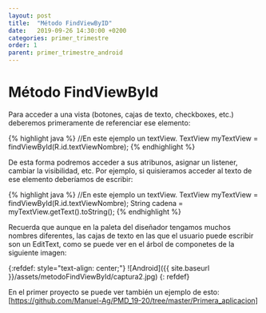 ```yaml
---
layout: post
title:  "Método FindViewByID"
date:   2019-09-26 14:30:00 +0200
categories: primer_trimestre
order: 1
parent: primer_trimestre_android
---
```


# Método FindViewById

Para acceder a una vista (botones, cajas de texto, checkboxes, etc.) deberemos primeramente de referenciar ese elemento:

{% highlight java %}
//En este ejemplo un textView.
TextView myTextView = findViewById(R.id.textViewNombre);
{% endhighlight %}

De esta forma podremos acceder a sus atribunos, asignar un listener, cambiar la visibilidad, etc. Por ejemplo, si quisieramos acceder al texto de ese elemento deberíamos de escribir:

{% highlight java %}
//En este ejemplo un textView.
TextView myTextView = findViewById(R.id.textViewNombre);
String cadena = myTextView.getText().toString();
{% endhighlight %}

Recuerda que aunque en la paleta del diseñador tengamos muchos nombres diferentes, las cajas de texto en las que el usuario puede escribir son un EditText, como se puede ver en el árbol de componetes de la siguiente imagen:

{:refdef: style="text-align: center;"}
![Android]({{ site.baseurl }}/assets/metodoFindViewById/captura2.jpg)
{: refdef}

En el primer proyecto se puede ver también un ejemplo de esto: [https://github.com/Manuel-Ag/PMD_19-20/tree/master/Primera_aplicacion]


[https://github.com/Manuel-Ag/PMD_19-20/tree/master/Primera_aplicacion]: https://github.com/Manuel-Ag/PMD_19-20/tree/master/Primera_aplicacion
